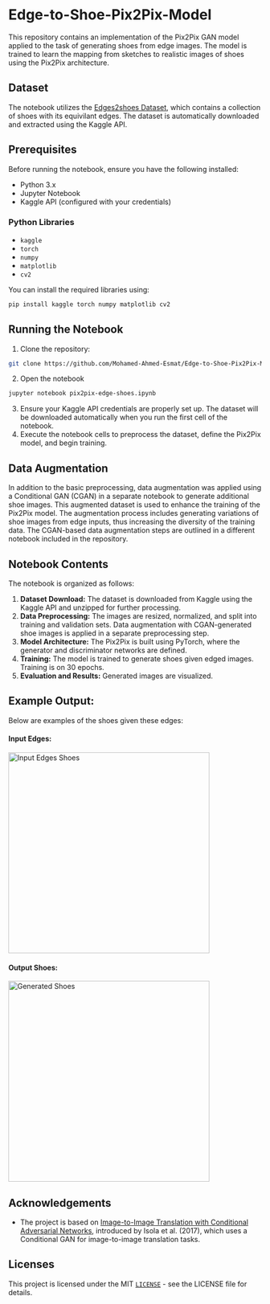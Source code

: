 # Edge-to-Shoe-Pix2Pix-Model
This repository contains an implementation of the Pix2Pix GAN model applied to the task of generating shoes from edge images. The model is trained to learn the mapping from sketches to realistic images of shoes using the Pix2Pix architecture.
## Dataset

The notebook utilizes the [Edges2shoes Dataset](https://www.kaggle.com/datasets/balraj98/edges2shoes-dataset), which contains a collection of shoes with its equivilant edges. The dataset is automatically downloaded and extracted using the Kaggle API.

## Prerequisites

Before running the notebook, ensure you have the following installed:

- Python 3.x
- Jupyter Notebook
- Kaggle API (configured with your credentials)

### Python Libraries

- `kaggle`
- `torch`
- `numpy`
- `matplotlib`
- `cv2`

You can install the required libraries using:

```bash
pip install kaggle torch numpy matplotlib cv2 
```

## Running the Notebook
1. Clone the repository:
```bash
git clone https://github.com/Mohamed-Ahmed-Esmat/Edge-to-Shoe-Pix2Pix-Model.git
```
2. Open the notebook
```bash
jupyter notebook pix2pix-edge-shoes.ipynb
```
3. Ensure your Kaggle API credentials are properly set up. The dataset will be downloaded automatically when you run the first cell of the notebook.
4. Execute the notebook cells to preprocess the dataset, define the Pix2Pix model, and begin training.
## Data Augmentation
In addition to the basic preprocessing, data augmentation was applied using a Conditional GAN (CGAN) in a separate notebook to generate additional shoe images. This augmented dataset is used to enhance the training of the Pix2Pix model. The augmentation process includes generating variations of shoe images from edge inputs, thus increasing the diversity of the training data.
The CGAN-based data augmentation steps are outlined in a different notebook included in the repository.
## Notebook Contents
The notebook is organized as follows:

1. **Dataset Download:** The dataset is downloaded from Kaggle using the Kaggle API and unzipped for further processing.
2. **Data Preprocessing:** The images are resized, normalized, and split into training and validation sets. Data augmentation with CGAN-generated shoe images is applied in a separate preprocessing step.
3. **Model Architecture:** The Pix2Pix is built using PyTorch, where the generator and discriminator networks are defined.
4. **Training:** The model is trained to generate shoes given edged images. Training is on 30 epochs.
5. **Evaluation and Results:** Generated images are visualized.

## Example Output:
Below are examples of the shoes given these edges:

<div>
  <h4>Input Edges:</h4>
  <img src="https://github.com/user-attachments/assets/566e01cb-b0df-4cb3-9a07-426f3c66226a" alt="Input Edges Shoes" width="400" />
</div>

<div>
  <h4>Output Shoes:</h4>
  <img src="https://github.com/user-attachments/assets/5ac70b02-d807-411a-86ff-bf57fe7336f4" alt="Generated Shoes" width="400" />
</div>


## Acknowledgements
- The project is based on [Image-to-Image Translation with Conditional Adversarial Networks](https://arxiv.org/pdf/1611.07004), introduced by Isola et al. (2017), which uses a Conditional GAN for image-to-image translation tasks.
## Licenses
This project is licensed under the MIT [`LICENSE`](LICENSE) - see the LICENSE file for details.
